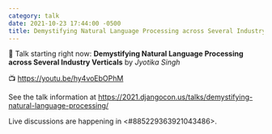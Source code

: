 ```yaml
---
category: talk
date: 2021-10-23 17:44:00 -0500
title: Demystifying Natural Language Processing across Several Industry Verticals
---
```


:tada: Talk starting right now: **Demystifying Natural Language Processing across Several Industry Verticals** by *Jyotika Singh*

:tv: https://youtu.be/hy4voEbOPhM

See the talk information at https://2021.djangocon.us/talks/demystifying-natural-language-processing/

Live discussions are happening in <#885229363921043486>.